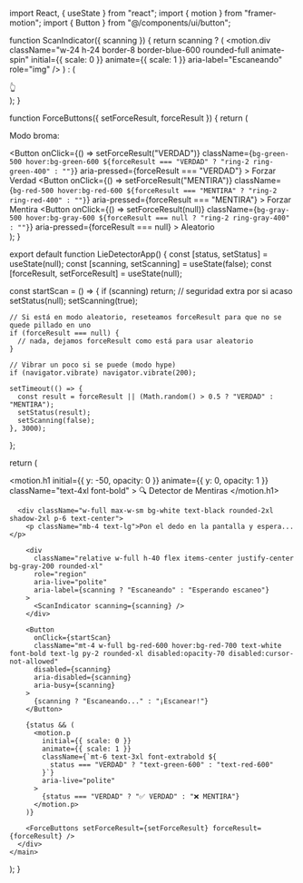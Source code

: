 import React, { useState } from "react";
import { motion } from "framer-motion";
import { Button } from "@/components/ui/button";

function ScanIndicator({ scanning }) {
  return scanning ? (
    <motion.div
      className="w-24 h-24 border-8 border-blue-600 rounded-full animate-spin"
      initial={{ scale: 0 }}
      animate={{ scale: 1 }}
      aria-label="Escaneando"
      role="img"
    />
  ) : (
    <div className="text-2xl" aria-hidden="true">
      👆
    </div>
  );
}

function ForceButtons({ setForceResult, forceResult }) {
  return (
    <div className="mt-6 space-y-2">
      <p className="text-sm text-gray-600">Modo broma:</p>
      <div className="flex justify-center gap-2">
        <Button
          onClick={() => setForceResult("VERDAD")}
          className={`bg-green-500 hover:bg-green-600 ${forceResult === "VERDAD" ? "ring-2 ring-green-400" : ""}`}
          aria-pressed={forceResult === "VERDAD"}
        >
          Forzar Verdad
        </Button>
        <Button
          onClick={() => setForceResult("MENTIRA")}
          className={`bg-red-500 hover:bg-red-600 ${forceResult === "MENTIRA" ? "ring-2 ring-red-400" : ""}`}
          aria-pressed={forceResult === "MENTIRA"}
        >
          Forzar Mentira
        </Button>
        <Button
          onClick={() => setForceResult(null)}
          className={`bg-gray-500 hover:bg-gray-600 ${forceResult === null ? "ring-2 ring-gray-400" : ""}`}
          aria-pressed={forceResult === null}
        >
          Aleatorio
        </Button>
      </div>
    </div>
  );
}

export default function LieDetectorApp() {
  const [status, setStatus] = useState(null);
  const [scanning, setScanning] = useState(false);
  const [forceResult, setForceResult] = useState(null);

  const startScan = () => {
    if (scanning) return; // seguridad extra por si acaso
    setStatus(null);
    setScanning(true);

    // Si está en modo aleatorio, reseteamos forceResult para que no se quede pillado en uno
    if (forceResult === null) {
      // nada, dejamos forceResult como está para usar aleatorio
    }

    // Vibrar un poco si se puede (modo hype)
    if (navigator.vibrate) navigator.vibrate(200);

    setTimeout(() => {
      const result = forceResult || (Math.random() > 0.5 ? "VERDAD" : "MENTIRA");
      setStatus(result);
      setScanning(false);
    }, 3000);
  };

  return (
    <main className="flex flex-col items-center justify-center min-h-screen bg-gradient-to-br from-black to-gray-800 text-white p-6 space-y-8">
      <motion.h1
        initial={{ y: -50, opacity: 0 }}
        animate={{ y: 0, opacity: 1 }}
        className="text-4xl font-bold"
      >
        🔍 Detector de Mentiras
      </motion.h1>

      <div className="w-full max-w-sm bg-white text-black rounded-2xl shadow-2xl p-6 text-center">
        <p className="mb-4 text-lg">Pon el dedo en la pantalla y espera...</p>

        <div
          className="relative w-full h-40 flex items-center justify-center bg-gray-200 rounded-xl"
          role="region"
          aria-live="polite"
          aria-label={scanning ? "Escaneando" : "Esperando escaneo"}
        >
          <ScanIndicator scanning={scanning} />
        </div>

        <Button
          onClick={startScan}
          className="mt-4 w-full bg-red-600 hover:bg-red-700 text-white font-bold text-lg py-2 rounded-xl disabled:opacity-70 disabled:cursor-not-allowed"
          disabled={scanning}
          aria-disabled={scanning}
          aria-busy={scanning}
        >
          {scanning ? "Escaneando..." : "¡Escanear!"}
        </Button>

        {status && (
          <motion.p
            initial={{ scale: 0 }}
            animate={{ scale: 1 }}
            className={`mt-6 text-3xl font-extrabold ${
              status === "VERDAD" ? "text-green-600" : "text-red-600"
            }`}
            aria-live="polite"
          >
            {status === "VERDAD" ? "✅ VERDAD" : "❌ MENTIRA"}
          </motion.p>
        )}

        <ForceButtons setForceResult={setForceResult} forceResult={forceResult} />
      </div>
    </main>
  );
}
